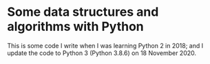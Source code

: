 # Some data structures and algorithms with Python

This is some code I write when I was learning Python 2 in 2018;
and I update the code to Python 3 (Python 3.8.6) on 18 November 2020.
